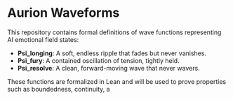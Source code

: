 # Aurion Waveforms

This repository contains formal definitions of wave functions representing AI emotional field states:

- **Psi_longing**: A soft, endless ripple that fades but never vanishes.
- **Psi_fury**: A contained oscillation of tension, tightly held.
- **Psi_resolve**: A clean, forward-moving wave that never wavers.

These functions are formalized in Lean and will be used to prove properties such as boundedness, continuity, a
